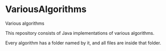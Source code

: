 # VariousAlgorithms
Various algorithms

This repository consists of Java implementations of various algorithms.

Every algorithm has a folder named by it, and all files are inside that folder.
